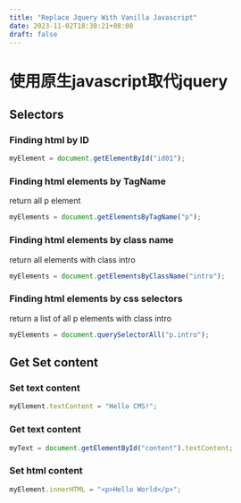 ```yaml
---
title: "Replace Jquery With Vanilla Javascript"
date: 2023-11-02T18:30:21+08:00
draft: false
---
```


使用原生javascript取代jquery
===


## Selectors 


### Finding html by ID

```js
myElement = document.getElementById("id01");
```

### Finding html elements by TagName

return all p element

```js
myElements = document.getElementsByTagName("p");
```

### Finding html elements by class name

return all elements with class intro
```js
myElements = document.getElementsByClassName("intro");
```


### Finding html elements by css selectors

return a list of all p elements with class intro

```js
myElements = document.querySelectorAll("p.intro");
```


## Get Set content 

### Set text content

```js
myElement.textContent = "Hello CMS!";
```

### Get text content

```js
myText = document.getElementById("content").textContent;
```

### Set html content

```js
myElement.innerHTML = "<p>Hello World</p>";
```